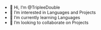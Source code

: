 - 👋 Hi, I’m @TripleeDouble
- 👀 I’m interested in Languages and Projects
- 🌱 I’m currently learning Languages
- 💞️ I’m looking to collaborate on Projects


<!---
TripleeDouble/TripleeDouble is a ✨ special ✨ repository because its `README.md` (this file) appears on your GitHub profile.
You can click the Preview link to take a look at your changes.
--->
